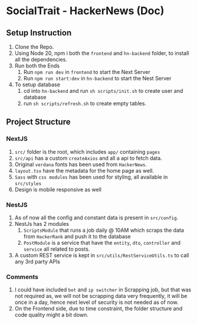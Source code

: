 # SocialTrait - HackerNews (Doc)

## Setup Instruction
1. Clone the Repo.
2. Using Node 20, npm i both the `frontend` and `hn-backend` folder, to install all the dependencies.
3. Run both the Ends
   1. Run `npm run dev` in `frontend` to start the Next Server
   2. Run `npm run start:dev` in `hn-backend` to start the Nest Server
4. To setup database
   1. cd into `hn-backend` and run `sh scripts/init.sh` to create user and database
   2. run `sh scripts/refresh.sh` to create empty tables.

## Project Structure

### NextJS
1. `src/` folder is the root, which includes `app/` containing `pages`
2. `src/api` has a custom `createAxios` and all a api to fetch data.
3. Original `verdana` fonts has been used from `HackerNews`.
4. `layout.tsx` have the metadata for the home page as well.
5. `Sass` with `css modules` has been used for styling, all available in `src/styles`
6. Design is mobile responsive as well

### NestJS
1. As of now all the config and constant data is present in `src/config`.
2. NestJs has 2 modules
   1. `ScriptsModule` that runs a job daily @ 10AM which scraps the data from `HackerRank` and push it to the database
   2. `PostModule` is a service that have the `entity`, `dto`, `controller` and `service` all related to posts.
3. A custom REST service is kept in `src/utils/RestServiceUtils.ts` to call any 3rd party APIs


### Comments
1. I could have included `bot` and `ip switcher` in Scrapping job, but that was not required as, we will not be scrapping data very frequently, it will be once in a day, hence next level of security is not needed as of now.
2. On the Frontend side, due to time constraint, the folder structure and code quality might a bit down.